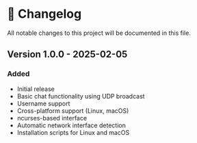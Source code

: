 # 🔔 Changelog

All notable changes to this project will be documented in this file.

## Version 1.0.0 - 2025-02-05

### Added
- Initial release
- Basic chat functionality using UDP broadcast
- Username support
- Cross-platform support (Linux, macOS)
- ncurses-based interface
- Automatic network interface detection
- Installation scripts for Linux and macOS
